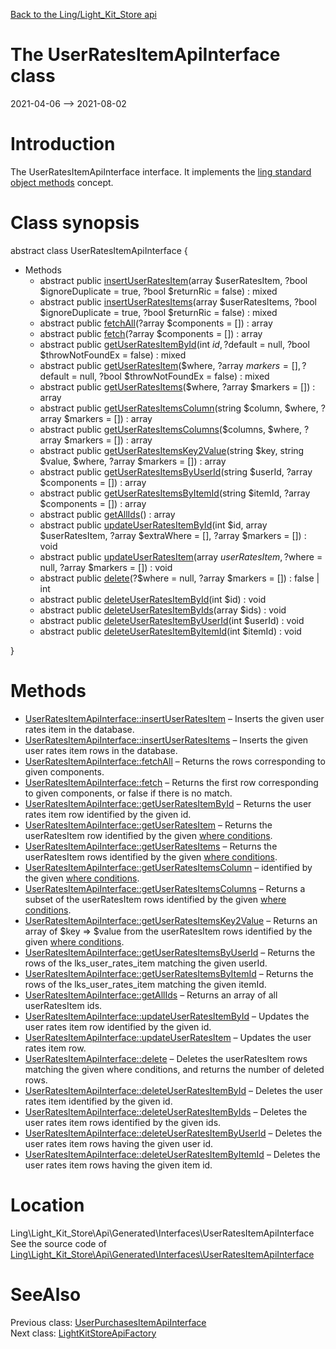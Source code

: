 [Back to the Ling/Light_Kit_Store api](https://github.com/lingtalfi/Light_Kit_Store/blob/master/doc/api/Ling/Light_Kit_Store.md)



The UserRatesItemApiInterface class
================
2021-04-06 --> 2021-08-02






Introduction
============

The UserRatesItemApiInterface interface.
It implements the [ling standard object methods](https://github.com/lingtalfi/Light_BreezeGenerator/blob/master/doc/pages/ling-standard-object-methods.md) concept.



Class synopsis
==============


abstract class <span class="pl-k">UserRatesItemApiInterface</span>  {

- Methods
    - abstract public [insertUserRatesItem](https://github.com/lingtalfi/Light_Kit_Store/blob/master/doc/api/Ling/Light_Kit_Store/Api/Generated/Interfaces/UserRatesItemApiInterface/insertUserRatesItem.md)(array $userRatesItem, ?bool $ignoreDuplicate = true, ?bool $returnRic = false) : mixed
    - abstract public [insertUserRatesItems](https://github.com/lingtalfi/Light_Kit_Store/blob/master/doc/api/Ling/Light_Kit_Store/Api/Generated/Interfaces/UserRatesItemApiInterface/insertUserRatesItems.md)(array $userRatesItems, ?bool $ignoreDuplicate = true, ?bool $returnRic = false) : mixed
    - abstract public [fetchAll](https://github.com/lingtalfi/Light_Kit_Store/blob/master/doc/api/Ling/Light_Kit_Store/Api/Generated/Interfaces/UserRatesItemApiInterface/fetchAll.md)(?array $components = []) : array
    - abstract public [fetch](https://github.com/lingtalfi/Light_Kit_Store/blob/master/doc/api/Ling/Light_Kit_Store/Api/Generated/Interfaces/UserRatesItemApiInterface/fetch.md)(?array $components = []) : array
    - abstract public [getUserRatesItemById](https://github.com/lingtalfi/Light_Kit_Store/blob/master/doc/api/Ling/Light_Kit_Store/Api/Generated/Interfaces/UserRatesItemApiInterface/getUserRatesItemById.md)(int $id, ?$default = null, ?bool $throwNotFoundEx = false) : mixed
    - abstract public [getUserRatesItem](https://github.com/lingtalfi/Light_Kit_Store/blob/master/doc/api/Ling/Light_Kit_Store/Api/Generated/Interfaces/UserRatesItemApiInterface/getUserRatesItem.md)($where, ?array $markers = [], ?$default = null, ?bool $throwNotFoundEx = false) : mixed
    - abstract public [getUserRatesItems](https://github.com/lingtalfi/Light_Kit_Store/blob/master/doc/api/Ling/Light_Kit_Store/Api/Generated/Interfaces/UserRatesItemApiInterface/getUserRatesItems.md)($where, ?array $markers = []) : array
    - abstract public [getUserRatesItemsColumn](https://github.com/lingtalfi/Light_Kit_Store/blob/master/doc/api/Ling/Light_Kit_Store/Api/Generated/Interfaces/UserRatesItemApiInterface/getUserRatesItemsColumn.md)(string $column, $where, ?array $markers = []) : array
    - abstract public [getUserRatesItemsColumns](https://github.com/lingtalfi/Light_Kit_Store/blob/master/doc/api/Ling/Light_Kit_Store/Api/Generated/Interfaces/UserRatesItemApiInterface/getUserRatesItemsColumns.md)($columns, $where, ?array $markers = []) : array
    - abstract public [getUserRatesItemsKey2Value](https://github.com/lingtalfi/Light_Kit_Store/blob/master/doc/api/Ling/Light_Kit_Store/Api/Generated/Interfaces/UserRatesItemApiInterface/getUserRatesItemsKey2Value.md)(string $key, string $value, $where, ?array $markers = []) : array
    - abstract public [getUserRatesItemsByUserId](https://github.com/lingtalfi/Light_Kit_Store/blob/master/doc/api/Ling/Light_Kit_Store/Api/Generated/Interfaces/UserRatesItemApiInterface/getUserRatesItemsByUserId.md)(string $userId, ?array $components = []) : array
    - abstract public [getUserRatesItemsByItemId](https://github.com/lingtalfi/Light_Kit_Store/blob/master/doc/api/Ling/Light_Kit_Store/Api/Generated/Interfaces/UserRatesItemApiInterface/getUserRatesItemsByItemId.md)(string $itemId, ?array $components = []) : array
    - abstract public [getAllIds](https://github.com/lingtalfi/Light_Kit_Store/blob/master/doc/api/Ling/Light_Kit_Store/Api/Generated/Interfaces/UserRatesItemApiInterface/getAllIds.md)() : array
    - abstract public [updateUserRatesItemById](https://github.com/lingtalfi/Light_Kit_Store/blob/master/doc/api/Ling/Light_Kit_Store/Api/Generated/Interfaces/UserRatesItemApiInterface/updateUserRatesItemById.md)(int $id, array $userRatesItem, ?array $extraWhere = [], ?array $markers = []) : void
    - abstract public [updateUserRatesItem](https://github.com/lingtalfi/Light_Kit_Store/blob/master/doc/api/Ling/Light_Kit_Store/Api/Generated/Interfaces/UserRatesItemApiInterface/updateUserRatesItem.md)(array $userRatesItem, ?$where = null, ?array $markers = []) : void
    - abstract public [delete](https://github.com/lingtalfi/Light_Kit_Store/blob/master/doc/api/Ling/Light_Kit_Store/Api/Generated/Interfaces/UserRatesItemApiInterface/delete.md)(?$where = null, ?array $markers = []) : false | int
    - abstract public [deleteUserRatesItemById](https://github.com/lingtalfi/Light_Kit_Store/blob/master/doc/api/Ling/Light_Kit_Store/Api/Generated/Interfaces/UserRatesItemApiInterface/deleteUserRatesItemById.md)(int $id) : void
    - abstract public [deleteUserRatesItemByIds](https://github.com/lingtalfi/Light_Kit_Store/blob/master/doc/api/Ling/Light_Kit_Store/Api/Generated/Interfaces/UserRatesItemApiInterface/deleteUserRatesItemByIds.md)(array $ids) : void
    - abstract public [deleteUserRatesItemByUserId](https://github.com/lingtalfi/Light_Kit_Store/blob/master/doc/api/Ling/Light_Kit_Store/Api/Generated/Interfaces/UserRatesItemApiInterface/deleteUserRatesItemByUserId.md)(int $userId) : void
    - abstract public [deleteUserRatesItemByItemId](https://github.com/lingtalfi/Light_Kit_Store/blob/master/doc/api/Ling/Light_Kit_Store/Api/Generated/Interfaces/UserRatesItemApiInterface/deleteUserRatesItemByItemId.md)(int $itemId) : void

}






Methods
==============

- [UserRatesItemApiInterface::insertUserRatesItem](https://github.com/lingtalfi/Light_Kit_Store/blob/master/doc/api/Ling/Light_Kit_Store/Api/Generated/Interfaces/UserRatesItemApiInterface/insertUserRatesItem.md) &ndash; Inserts the given user rates item in the database.
- [UserRatesItemApiInterface::insertUserRatesItems](https://github.com/lingtalfi/Light_Kit_Store/blob/master/doc/api/Ling/Light_Kit_Store/Api/Generated/Interfaces/UserRatesItemApiInterface/insertUserRatesItems.md) &ndash; Inserts the given user rates item rows in the database.
- [UserRatesItemApiInterface::fetchAll](https://github.com/lingtalfi/Light_Kit_Store/blob/master/doc/api/Ling/Light_Kit_Store/Api/Generated/Interfaces/UserRatesItemApiInterface/fetchAll.md) &ndash; Returns the rows corresponding to given components.
- [UserRatesItemApiInterface::fetch](https://github.com/lingtalfi/Light_Kit_Store/blob/master/doc/api/Ling/Light_Kit_Store/Api/Generated/Interfaces/UserRatesItemApiInterface/fetch.md) &ndash; Returns the first row corresponding to given components, or false if there is no match.
- [UserRatesItemApiInterface::getUserRatesItemById](https://github.com/lingtalfi/Light_Kit_Store/blob/master/doc/api/Ling/Light_Kit_Store/Api/Generated/Interfaces/UserRatesItemApiInterface/getUserRatesItemById.md) &ndash; Returns the user rates item row identified by the given id.
- [UserRatesItemApiInterface::getUserRatesItem](https://github.com/lingtalfi/Light_Kit_Store/blob/master/doc/api/Ling/Light_Kit_Store/Api/Generated/Interfaces/UserRatesItemApiInterface/getUserRatesItem.md) &ndash; Returns the userRatesItem row identified by the given [where conditions](https://github.com/lingtalfi/SimplePdoWrapper#the-where-conditions).
- [UserRatesItemApiInterface::getUserRatesItems](https://github.com/lingtalfi/Light_Kit_Store/blob/master/doc/api/Ling/Light_Kit_Store/Api/Generated/Interfaces/UserRatesItemApiInterface/getUserRatesItems.md) &ndash; Returns the userRatesItem rows identified by the given [where conditions](https://github.com/lingtalfi/SimplePdoWrapper#the-where-conditions).
- [UserRatesItemApiInterface::getUserRatesItemsColumn](https://github.com/lingtalfi/Light_Kit_Store/blob/master/doc/api/Ling/Light_Kit_Store/Api/Generated/Interfaces/UserRatesItemApiInterface/getUserRatesItemsColumn.md) &ndash; identified by the given [where conditions](https://github.com/lingtalfi/SimplePdoWrapper#the-where-conditions).
- [UserRatesItemApiInterface::getUserRatesItemsColumns](https://github.com/lingtalfi/Light_Kit_Store/blob/master/doc/api/Ling/Light_Kit_Store/Api/Generated/Interfaces/UserRatesItemApiInterface/getUserRatesItemsColumns.md) &ndash; Returns a subset of the userRatesItem rows identified by the given [where conditions](https://github.com/lingtalfi/SimplePdoWrapper#the-where-conditions).
- [UserRatesItemApiInterface::getUserRatesItemsKey2Value](https://github.com/lingtalfi/Light_Kit_Store/blob/master/doc/api/Ling/Light_Kit_Store/Api/Generated/Interfaces/UserRatesItemApiInterface/getUserRatesItemsKey2Value.md) &ndash; Returns an array of $key => $value from the userRatesItem rows identified by the given [where conditions](https://github.com/lingtalfi/SimplePdoWrapper#the-where-conditions).
- [UserRatesItemApiInterface::getUserRatesItemsByUserId](https://github.com/lingtalfi/Light_Kit_Store/blob/master/doc/api/Ling/Light_Kit_Store/Api/Generated/Interfaces/UserRatesItemApiInterface/getUserRatesItemsByUserId.md) &ndash; Returns the rows of the lks_user_rates_item matching the given userId.
- [UserRatesItemApiInterface::getUserRatesItemsByItemId](https://github.com/lingtalfi/Light_Kit_Store/blob/master/doc/api/Ling/Light_Kit_Store/Api/Generated/Interfaces/UserRatesItemApiInterface/getUserRatesItemsByItemId.md) &ndash; Returns the rows of the lks_user_rates_item matching the given itemId.
- [UserRatesItemApiInterface::getAllIds](https://github.com/lingtalfi/Light_Kit_Store/blob/master/doc/api/Ling/Light_Kit_Store/Api/Generated/Interfaces/UserRatesItemApiInterface/getAllIds.md) &ndash; Returns an array of all userRatesItem ids.
- [UserRatesItemApiInterface::updateUserRatesItemById](https://github.com/lingtalfi/Light_Kit_Store/blob/master/doc/api/Ling/Light_Kit_Store/Api/Generated/Interfaces/UserRatesItemApiInterface/updateUserRatesItemById.md) &ndash; Updates the user rates item row identified by the given id.
- [UserRatesItemApiInterface::updateUserRatesItem](https://github.com/lingtalfi/Light_Kit_Store/blob/master/doc/api/Ling/Light_Kit_Store/Api/Generated/Interfaces/UserRatesItemApiInterface/updateUserRatesItem.md) &ndash; Updates the user rates item row.
- [UserRatesItemApiInterface::delete](https://github.com/lingtalfi/Light_Kit_Store/blob/master/doc/api/Ling/Light_Kit_Store/Api/Generated/Interfaces/UserRatesItemApiInterface/delete.md) &ndash; Deletes the userRatesItem rows matching the given where conditions, and returns the number of deleted rows.
- [UserRatesItemApiInterface::deleteUserRatesItemById](https://github.com/lingtalfi/Light_Kit_Store/blob/master/doc/api/Ling/Light_Kit_Store/Api/Generated/Interfaces/UserRatesItemApiInterface/deleteUserRatesItemById.md) &ndash; Deletes the user rates item identified by the given id.
- [UserRatesItemApiInterface::deleteUserRatesItemByIds](https://github.com/lingtalfi/Light_Kit_Store/blob/master/doc/api/Ling/Light_Kit_Store/Api/Generated/Interfaces/UserRatesItemApiInterface/deleteUserRatesItemByIds.md) &ndash; Deletes the user rates item rows identified by the given ids.
- [UserRatesItemApiInterface::deleteUserRatesItemByUserId](https://github.com/lingtalfi/Light_Kit_Store/blob/master/doc/api/Ling/Light_Kit_Store/Api/Generated/Interfaces/UserRatesItemApiInterface/deleteUserRatesItemByUserId.md) &ndash; Deletes the user rates item rows having the given user id.
- [UserRatesItemApiInterface::deleteUserRatesItemByItemId](https://github.com/lingtalfi/Light_Kit_Store/blob/master/doc/api/Ling/Light_Kit_Store/Api/Generated/Interfaces/UserRatesItemApiInterface/deleteUserRatesItemByItemId.md) &ndash; Deletes the user rates item rows having the given item id.





Location
=============
Ling\Light_Kit_Store\Api\Generated\Interfaces\UserRatesItemApiInterface<br>
See the source code of [Ling\Light_Kit_Store\Api\Generated\Interfaces\UserRatesItemApiInterface](https://github.com/lingtalfi/Light_Kit_Store/blob/master/Api/Generated/Interfaces/UserRatesItemApiInterface.php)



SeeAlso
==============
Previous class: [UserPurchasesItemApiInterface](https://github.com/lingtalfi/Light_Kit_Store/blob/master/doc/api/Ling/Light_Kit_Store/Api/Generated/Interfaces/UserPurchasesItemApiInterface.md)<br>Next class: [LightKitStoreApiFactory](https://github.com/lingtalfi/Light_Kit_Store/blob/master/doc/api/Ling/Light_Kit_Store/Api/Generated/LightKitStoreApiFactory.md)<br>
